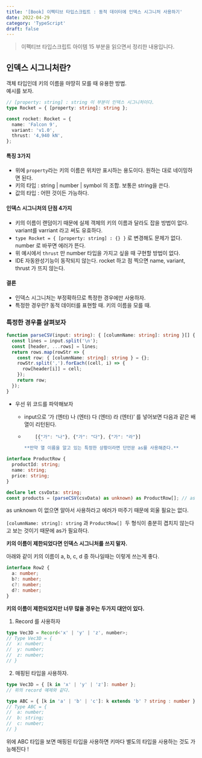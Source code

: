 ```yaml
---
title: '[Book] 이펙티브 타입스크립트 : 동적 데이터에 인덱스 시그니처 사용하기'
date: 2022-04-29
category: 'TypeScript'
draft: false
---
```


> 이펙티브 타입스크립트 아이템 15 부분을 읽으면서 정리한 내용입니다.

## 인덱스 시그니처란?

객체 타입인데 키의 이름을 마땅히 모를 때 유용한 방법.  
예시를 보자.

```ts
// [property: string] : string 이 부분이 인덱스 시그니처이다.
type Rocket = { [property: string]: string };

const rocket: Rocket = {
  name: 'Falcon 9',
  variant: 'v1.0',
  thrust: '4,940 kN',
};
```

#### 특징 3가지

- 위에 `property`라는 키의 이름은 위치만 표시하는 용도이다. 원하는 대로 네이밍하면 된다.
- 키의 타입 : string | number | symbol 의 조합. 보통은 string을 쓴다.
- 값의 타입 : 어떤 것이든 가능하다.

#### 인덱스 시그니처의 단점 4가지

- 키의 이름이 랜덤이기 때문에 실제 객체의 키의 이름과 달라도 잡을 방법이 없다. variant를 varriant 라고 써도 유효하다.
- `type Rocket = { [property: string] : {} }` 로 변경해도 문제가 없다. number 로 바꾸면 에러가 뜬다.
- 위 예시에서 `thrust` 만 number 타입을 가지고 싶을 때 구현할 방법이 없다.
- IDE 자동완성기능이 동작되지 않는다. rocket 하고 점 찍으면 name, variant, thrust 가 뜨지 않는다.

#### 결론

- 인덱스 시그니처는 부정확하므로 특정한 경우에만 사용하자.
- 특정한 경우란? 동적 데이터를 표현할 때. 키의 이름을 모를 때.

### 특정한 경우를 살펴보자

```ts
function parseCSV(input: string): { [columnName: string]: string }[] {
  const lines = input.split('\n');
  const [header, ...rows] = lines;
  return rows.map(rowStr => {
    const row: { [columnName: string]: string } = {};
    rowStr.split(',').forEach((cell, i) => {
      row[header[i]] = cell;
    });
    return row;
  });
}
```

- 우선 위 코드를 파악해보자

  - input으로 ‘가 (엔터) 나 (엔터) 다 (엔터) 라 (엔터)’ 를 넣어보면 다음과 같은 배열이 리턴된다.
  - ````ts
        [{"가": "나"}, {"가": "다"}, {"가": "라"}]
        ```
    **만약 열 이름을 알고 있는 특정한 상황이라면 단언문 as를 사용해준다.**
    ````

```ts
interface ProductRow {
  productId: string;
  name: string;
  price: string;
}

declare let csvData: string;
const products = (parseCSV(csvData) as unknown) as ProductRow[]; // as unknown !!
```

as unknown 이 없으면 알아서 사용하라고 에러가 떠주기 때문에 외울 필요는 없다.

`[columnName: string]: string` 과 `ProductRow[]`  두 형식이 충분히 겹치지 않는다고 보는 것이기 때문에 as가 필요하다.

**키의 이름이 제한되었다면 인덱스 시그니처를 쓰지 말자.**

아래와 같이 키의 이름이 a, b, c, d 중 하나일때는 이렇게 쓰는게 좋다.

```ts
interface Row2 {
  a: number;
  b?: number;
  c?: number;
  d?: number;
}
```

**키의 이름이 제한되었지만 너무 많을 경우는 두가지 대안이 있다.**

1. Record 를 사용하자

```ts
type Vec3D = Record<'x' | 'y' | 'z', number>;
// Type Vec3D = {
//  x: number;
//  y: number;
//  z: number;
// }
```

2. 매핑된 타입을 사용하자.

```ts
type Vec3D = { [k in 'x' | 'y' | 'z']: number };
// 위의 record 예제와 같다.

type ABC = { [k in 'a' | 'b' | 'c']: k extends 'b' ? string : number };
// Type ABC = {
//  a: number;
//  b: string;
//  c: number;
// }
```

위에 ABC 타입을 보면 매핑된 타입을 사용하면 키마다 별도의 타입을 사용하는 것도 가능해진다 !
